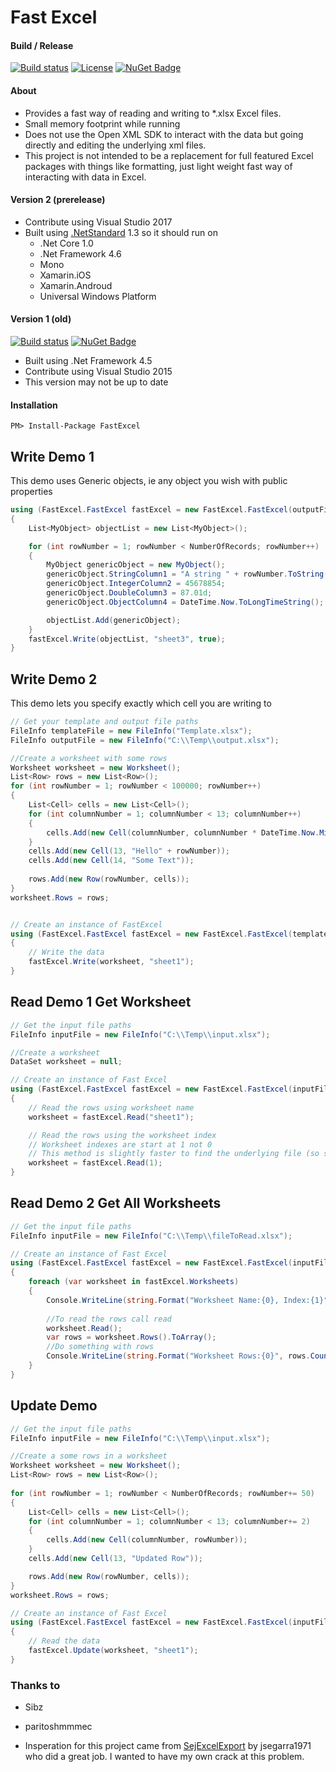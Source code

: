 # Fast Excel

#### Build / Release
[![Build status](https://ci.appveyor.com/api/projects/status/tcabp7tnn8dq5l05/branch/master?svg=true)](https://ci.appveyor.com/project/mrjono1/fastexcel-43v9o/branch/master)
[![License](http://img.shields.io/:license-MIT-blue.svg)](https://raw.githubusercontent.com/mrjono1/FastExcel/master/LICENSE)
[![NuGet Badge](https://buildstats.info/nuget/FastExcel?includePreReleases=true)](https://www.nuget.org/packages/FastExcel/)

#### About
- Provides a fast way of reading and writing to *.xlsx Excel files.
- Small memory footprint while running
- Does not use the Open XML SDK to interact with the data but going directly and editing the underlying xml files.
- This project is not intended to be a replacement for full featured Excel packages with things like formatting, just light weight fast way of interacting with data in Excel.

#### Version 2 (prerelease)
- Contribute using Visual Studio 2017
- Built using [.NetStandard](https://docs.microsoft.com/en-us/dotnet/standard/library) 1.3 so it should run on
	- .Net Core 1.0
	- .Net Framework 4.6
	- Mono
	- Xamarin.iOS
	- Xamarin.Androud
	- Universal Windows Platform

#### Version 1 (old)
[![Build status](https://ci.appveyor.com/api/projects/status/5cwbg9ffxqsdeguf/branch/master?svg=true)](https://ci.appveyor.com/project/mrjono1/fastexcel/branch/master)
[![NuGet Badge](https://buildstats.info/nuget/FastExcel)](https://www.nuget.org/packages/FastExcel/)
- Built using .Net Framework 4.5
- Contribute using Visual Studio 2015
- This version may not be up to date

#### Installation
```
PM> Install-Package FastExcel
```

## Write Demo 1
This demo uses Generic objects, ie any object you wish with public properties
```C#
using (FastExcel.FastExcel fastExcel = new FastExcel.FastExcel(outputFile))
{
    List<MyObject> objectList = new List<MyObject>();

    for (int rowNumber = 1; rowNumber < NumberOfRecords; rowNumber++)
    {
        MyObject genericObject = new MyObject();
        genericObject.StringColumn1 = "A string " + rowNumber.ToString();
        genericObject.IntegerColumn2 = 45678854;
        genericObject.DoubleColumn3 = 87.01d;
        genericObject.ObjectColumn4 = DateTime.Now.ToLongTimeString();

        objectList.Add(genericObject);
    }
    fastExcel.Write(objectList, "sheet3", true);
}
```

## Write Demo 2
This demo lets you specify exactly which cell you are writing to

```C#
// Get your template and output file paths
FileInfo templateFile = new FileInfo("Template.xlsx");
FileInfo outputFile = new FileInfo("C:\\Temp\\output.xlsx");

//Create a worksheet with some rows
Worksheet worksheet = new Worksheet();
List<Row> rows = new List<Row>();
for (int rowNumber = 1; rowNumber < 100000; rowNumber++)
{
    List<Cell> cells = new List<Cell>();
    for (int columnNumber = 1; columnNumber < 13; columnNumber++)
    {
        cells.Add(new Cell(columnNumber, columnNumber * DateTime.Now.Millisecond));
    }
    cells.Add(new Cell(13, "Hello" + rowNumber));
    cells.Add(new Cell(14, "Some Text"));
 
    rows.Add(new Row(rowNumber, cells));
}
worksheet.Rows = rows;


// Create an instance of FastExcel
using (FastExcel.FastExcel fastExcel = new FastExcel.FastExcel(templateFile, outputFile))
{
    // Write the data
    fastExcel.Write(worksheet, "sheet1");
}
```

## Read Demo 1 Get Worksheet

```C#
// Get the input file paths
FileInfo inputFile = new FileInfo("C:\\Temp\\input.xlsx");

//Create a worksheet
DataSet worksheet = null;

// Create an instance of Fast Excel
using (FastExcel.FastExcel fastExcel = new FastExcel.FastExcel(inputFile, true))
{
    // Read the rows using worksheet name
    worksheet = fastExcel.Read("sheet1");

    // Read the rows using the worksheet index
    // Worksheet indexes are start at 1 not 0
    // This method is slightly faster to find the underlying file (so slight you probably wouldn't notice)
    worksheet = fastExcel.Read(1);
}
```

## Read Demo 2 Get All Worksheets

```C#
// Get the input file paths
FileInfo inputFile = new FileInfo("C:\\Temp\\fileToRead.xlsx");

// Create an instance of Fast Excel
using (FastExcel.FastExcel fastExcel = new FastExcel.FastExcel(inputFile, true))
{
    foreach (var worksheet in fastExcel.Worksheets)
    {
        Console.WriteLine(string.Format("Worksheet Name:{0}, Index:{1}", worksheet.Name, worksheet.Index));
        
        //To read the rows call read
        worksheet.Read();
        var rows = worksheet.Rows().ToArray();
        //Do something with rows
        Console.WriteLine(string.Format("Worksheet Rows:{0}", rows.Count()));
    }
}
```

## Update Demo

```C#
// Get the input file paths
FileInfo inputFile = new FileInfo("C:\\Temp\\input.xlsx");

//Create a some rows in a worksheet
Worksheet worksheet = new Worksheet();
List<Row> rows = new List<Row>();
                
for (int rowNumber = 1; rowNumber < NumberOfRecords; rowNumber+= 50)
{
    List<Cell> cells = new List<Cell>();
    for (int columnNumber = 1; columnNumber < 13; columnNumber+= 2)
    {
        cells.Add(new Cell(columnNumber, rowNumber));
    }
    cells.Add(new Cell(13, "Updated Row"));

    rows.Add(new Row(rowNumber, cells));
}
worksheet.Rows = rows;

// Create an instance of Fast Excel
using (FastExcel.FastExcel fastExcel = new FastExcel.FastExcel(inputFile))
{
    // Read the data
    fastExcel.Update(worksheet, "sheet1");
}
```

### Thanks to
- Sibz
- paritoshmmmec

- Insperation for this project came from [SejExcelExport](https://github.com/jsegarra1971/SejExcelExport) by jsegarra1971 who did a great job. I wanted to have my own crack at this problem.
